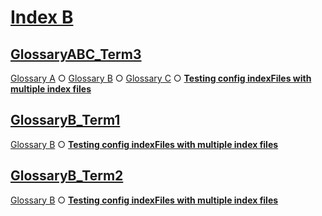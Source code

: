 # [Index B](#index-b)

## [GlossaryABC\_Term3](#glossaryabc_term3)

[Glossary A][1] ○ [Glossary B][2] ○ [Glossary C][3] ○ [**Testing config indexFiles with multiple index files**][4]

## [GlossaryB\_Term1](#glossaryb_term1)

[Glossary B][5] ○ [**Testing config indexFiles with multiple index files**][4]

## [GlossaryB\_Term2](#glossaryb_term2)

[Glossary B][6] ○ [**Testing config indexFiles with multiple index files**][4]

[1]: ../glossary-a.md#glossaryabc_term3

[2]: ../sub1/glossary-b.md#glossaryabc_term3

[3]: ../sub1/sub2/glossary-c.md#glossaryabc_term3

[4]: ../document.md#testing-config-indexfiles-with-multiple-index-files

[5]: ../sub1/glossary-b.md#glossaryb_term1

[6]: ../sub1/glossary-b.md#glossaryb_term2
